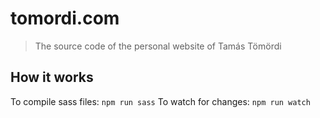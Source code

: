 # tomordi.com

> The source code of the personal website of Tamás Tömördi

## How it works

To compile sass files: `npm run sass`
To watch for changes: `npm run watch`